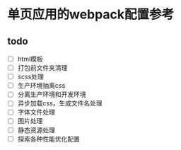 # 单页应用的webpack配置参考

## todo

- [ ] html模板 
- [ ] 打包前文件夹清理
- [ ] scss处理
- [ ] 生产环境抽离css
- [ ] 分离生产环境和开发环境
- [ ] 异步加载css，生成文件名处理
- [ ] 字体文件处理
- [ ] 图片处理
- [ ] 静态资源处理
- [ ] 探索各种性能优化配置
